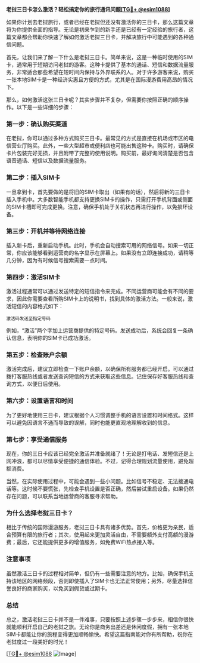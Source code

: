 **老挝三日卡怎么激活？轻松搞定你的旅行通讯问题[[TG💪+ @esim1088](https://t.me/s/esim1088)]**

如果你计划去老挝旅行，或者已经在老挝但还没有激活你的三日卡，那么这篇文章将为你提供全面的指导。无论是初来乍到的新手还是已经有一定经验的旅行者，这篇文章都会帮助你快速了解如何激活老挝三日卡，并解决旅行中可能遇到的各种通信问题。

首先，让我们来了解一下什么是老挝三日卡。简单来说，这是一种临时使用的SIM卡，通常用于短期访问老挝的游客。这种卡提供了基本的通话、短信和数据流量服务，非常适合那些希望在短时间内保持与外界联系的人。对于许多游客来说，购买一张本地SIM卡是一种经济实惠且方便的方式，尤其是在国际漫游费用高昂的情况下。

那么，如何激活这张三日卡呢？其实步骤并不复杂，但需要你按照正确的顺序操作。以下是一些详细的步骤：

### **第一步：确认购买渠道**
在老挝，你可以通过多种方式购买三日卡。最常见的方式是直接在机场或市区的电信营业厅购买。此外，一些大型超市或便利店也可能出售这种卡。购买时，请确保卡片包装完好无损，并且附带了完整的使用说明。购买前，最好询问清楚是否包含语音通话、短信以及数据流量服务。

### **第二步：插入SIM卡**
一旦拿到卡，首先要做的是将旧的SIM卡取出（如果有的话），然后将新的三日卡插入手机中。大多数智能手机都支持更换SIM卡的操作，只需打开手机背面或侧面的SIM卡槽即可完成更换。注意，确保手机处于关机状态再进行操作，以免损坏设备。

### **第三步：开机并等待网络连接**
插入新卡后，重新启动手机。此时，手机会自动搜索可用的网络信号。如果一切正常，你应该能够看到运营商的名字显示在屏幕上。如果没有立即连接成功，请稍等几分钟，因为有时候信号搜索需要一点时间。

### **第四步：激活SIM卡**
激活过程通常可以通过发送特定的短信指令来完成。不同运营商可能会有不同的要求，因此你需要查看所购SIM卡上的说明书，找到具体的激活方法。一般来说，激活短信的内容格式如下：
```
激活码发送至指定号码
```
例如，“激活”两个字加上运营商提供的特定号码。发送成功后，系统会回复一条确认信息，表明你的SIM卡已成功激活。

### **第五步：检查账户余额**
激活完成后，建议立即检查一下账户余额，以确保所有服务都已经开启。可以通过拨打客服热线或者发送查询短信的方式来获取这些信息。记住保存好客服热线和查询方式，以便日后使用。

### **第六步：设置语言和时间**
为了更好地使用三日卡，建议根据个人习惯调整手机的语言设置和时间格式。这样可以避免因语言不通而导致的误解，同时也能更直观地理解收到的信息。

### **第七步：享受通信服务**
现在，你的三日卡应该已经完全激活并准备就绪了！无论是打电话、发短信还是上网冲浪，都可以尽情享受便捷的通信体验。不过，记得合理规划流量使用，避免超额消费。

当然，在实际使用过程中，可能会遇到一些小问题。比如信号不稳定、无法接通电话等。这时候不要慌张，先检查手机设置是否正确，然后尝试重启设备。如果仍然存在问题，可以联系当地运营商的客服寻求帮助。

### **为什么选择老挝三日卡？**

相比于传统的国际漫游服务，老挝三日卡具有诸多优势。首先，价格更为亲民，适合预算有限的旅行者；其次，使用起来更加灵活自由，不需要额外支付高额的漫游费；最后，它还能提供更多的增值服务，如免费WiFi热点接入等。

### **注意事项**
虽然激活三日卡的过程相对简单，但仍有一些需要注意的地方。比如，确保手机支持该地区的网络频段，否则即使插入了SIM卡也无法正常使用；另外，尽量选择信誉良好的商家购买，以免买到假货或过期卡。

### **总结**
总之，激活老挝三日卡并不是一件难事，只要按照上述步骤一步步来，相信你很快就能顺利开启自己的老挝之旅。无论你是商务出差还是休闲度假，拥有一张本地SIM卡都能让你的旅程变得更加顺畅愉快。希望这篇指南能对你有所帮助，祝你在老挝度过一段美好的时光！

[[TG💪+ @esim1088](https://t.me/s/esim1088) ![Image](https://i.postimg.cc/4NQfJmqS/Snipaste-2025-05-13-00-14-12.png)]